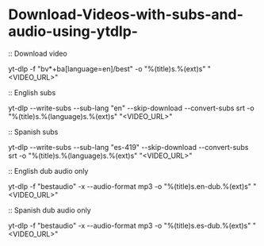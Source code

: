 # Download-Videos-with-subs-and-audio-using-ytdlp-

:: Download video

yt-dlp -f "bv*+ba[language=en]/best" -o "%(title)s.%(ext)s" "<VIDEO_URL>"

:: English subs

yt-dlp --write-subs --sub-lang "en" --skip-download --convert-subs srt -o "%(title)s.%(language)s.%(ext)s" "<VIDEO_URL>"

:: Spanish subs

yt-dlp --write-subs --sub-lang "es-419" --skip-download --convert-subs srt -o "%(title)s.%(language)s.%(ext)s" "<VIDEO_URL>"

:: English dub audio only

yt-dlp -f "bestaudio" -x --audio-format mp3 -o "%(title)s.en-dub.%(ext)s" "<VIDEO_URL>"

:: Spanish dub audio only

yt-dlp -f "bestaudio" -x --audio-format mp3 -o "%(title)s.es-dub.%(ext)s" "<VIDEO_URL>"

